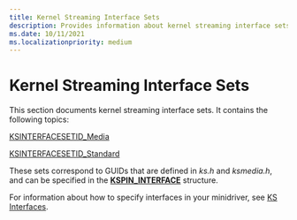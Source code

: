 ```yaml
---
title: Kernel Streaming Interface Sets
description: Provides information about kernel streaming interface sets.
ms.date: 10/11/2021
ms.localizationpriority: medium
---
```


# Kernel Streaming Interface Sets

This section documents kernel streaming interface sets. It contains the following topics:

[KSINTERFACESETID_Media](ksinterfacesetid-media.md)

[KSINTERFACESETID_Standard](ksinterfacesetid-standard.md)

These sets correspond to GUIDs that are defined in *ks.h* and *ksmedia.h*, and can be specified in the [**KSPIN_INTERFACE**](./kspin-interface-structure.md) structure.

For information about how to specify interfaces in your minidriver, see [KS Interfaces](./ks-interfaces.md).
